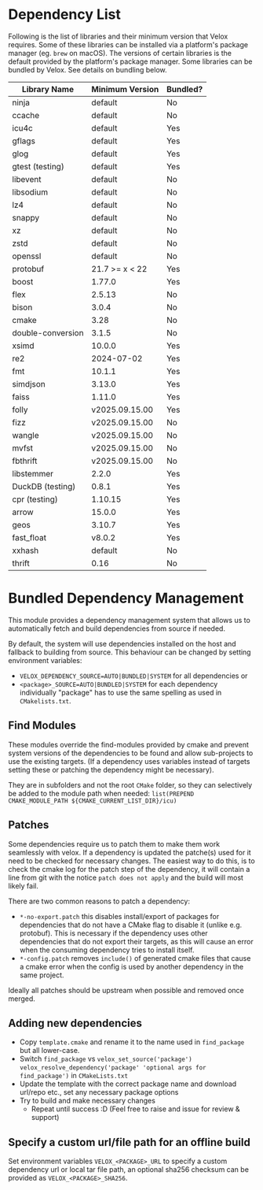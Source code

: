 # Dependency List
Following is the list of libraries and their minimum version
that Velox requires. Some of these libraries can be installed
via a platform's package manager (eg. `brew` on macOS).
The versions of certain libraries is the default provided by
the platform's package manager. Some libraries can be bundled
by Velox. See details on bundling below.

| Library Name      | Minimum Version | Bundled? |
|-------------------|-----------------|----------|
| ninja             | default         | No       |
| ccache            | default         | No       |
| icu4c             | default         | Yes      |
| gflags            | default         | Yes      |
| glog              | default         | Yes      |
| gtest (testing)   | default         | Yes      |
| libevent          | default         | No       |
| libsodium         | default         | No       |
| lz4               | default         | No       |
| snappy            | default         | No       |
| xz                | default         | No       |
| zstd              | default         | No       |
| openssl           | default         | No       |
| protobuf          | 21.7 >= x < 22  | Yes      |
| boost             | 1.77.0          | Yes      |
| flex              | 2.5.13          | No       |
| bison             | 3.0.4           | No       |
| cmake             | 3.28            | No       |
| double-conversion | 3.1.5           | No       |
| xsimd             | 10.0.0          | Yes      |
| re2               | 2024-07-02      | Yes      |
| fmt               | 10.1.1          | Yes      |
| simdjson          | 3.13.0          | Yes      |
| faiss             | 1.11.0          | Yes      |
| folly             | v2025.09.15.00  | Yes      |
| fizz              | v2025.09.15.00  | No       |
| wangle            | v2025.09.15.00  | No       |
| mvfst             | v2025.09.15.00  | No       |
| fbthrift          | v2025.09.15.00  | No       |
| libstemmer        | 2.2.0           | Yes      |
| DuckDB (testing)  | 0.8.1           | Yes      |
| cpr (testing)     | 1.10.15         | Yes      |
| arrow             | 15.0.0          | Yes      |
| geos              | 3.10.7          | Yes      |
| fast_float        | v8.0.2          | Yes      |
| xxhash            | default         | No       |
| thrift            | 0.16            | No       |

# Bundled Dependency Management
This module provides a dependency management system that allows us to automatically fetch and build dependencies from source if needed.

By default, the system will use dependencies installed on the host and fallback to building from source. This behaviour can be changed by setting environment variables:

- `VELOX_DEPENDENCY_SOURCE=AUTO|BUNDLED|SYSTEM` for all dependencies or
- `<package>_SOURCE=AUTO|BUNDLED|SYSTEM`  for each dependency individually "package" has to use the same spelling as used in `CMakelists.txt`.

## Find<package> Modules
These modules override the find-modules provided by cmake and prevent system versions of the dependencies to be found and allow sub-projects to use the existing targets. (If a dependency uses variables instead of targets setting these or patching the dependency might be necessary).

They are in subfolders and not the root `CMake` folder, so they can selectively be added to the module path when needed:
`list(PREPEND CMAKE_MODULE_PATH ${CMAKE_CURRENT_LIST_DIR}/icu)`

## Patches
Some dependencies require us to patch them to make them work seamlessly with velox. If a dependency is updated the patche(s) used for it need to be checked for necessary changes. The easiest way to do this, is to check the cmake log for the patch step of the dependency, it will contain a line from git with the notice `patch does not apply` and the build will most likely fail.

There are two common reasons to patch a dependency:

- `*-no-export.patch` this disables install/export of packages for dependencies that do not have a CMake flag to disable it (unlike e.g. protobuf). This is necessary if the dependency uses other dependencies that do not export their targets, as this will cause an error when the consuming dependency tries to install itself.
- `*-config.patch` removes `include()` of generated cmake files that cause a cmake error when the config is used by another dependency in the same project.

Ideally all patches should be upstream when possible and removed once merged.

## Adding new dependencies

- Copy `template.cmake` and rename it to the name used in `find_package` but all lower-case.
- Switch `find_package` vs `velox_set_source('package')` `velox_resolve_dependency('package' 'optional args for find_package')` in `CMakeLists.txt`
- Update the template with the correct package name and download url/repo etc., set any necessary package options
- Try to build and make necessary changes
  - Repeat until success :D (Feel free to raise and issue for review & support)

## Specify a custom url/file path for an offline build

Set environment variables `VELOX_<PACKAGE>_URL` to specify a custom dependency url or local tar file path, an optional sha256 checksum can be provided as `VELOX_<PACKAGE>_SHA256`.
